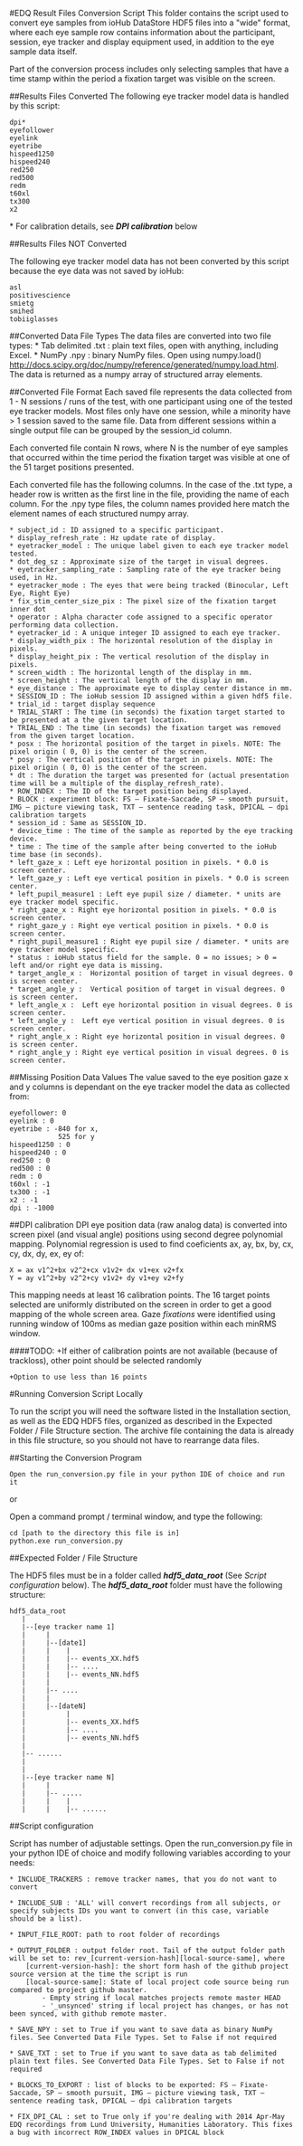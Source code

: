 #EDQ Result Files Conversion Script
This folder contains the script used to convert eye samples from ioHub DataStore HDF5 files into a "wide" format, where each eye sample row contains information about the participant, session, eye tracker and display equipment used, in addition to the eye sample data itself. 

Part of the conversion process includes only selecting samples that have a time stamp within the period a fixation target was visible on the screen.

##Results Files Converted
The following eye tracker model data is handled by this script:

    dpi*
    eyefollower 
    eyelink 
    eyetribe 
    hispeed1250 
    hispeed240
    red250 
    red500 
    redm 
    t60xl 
    tx300 
    x2

  \* For calibration details, see _**DPI calibration**_ below

##Results Files NOT Converted

The following eye tracker model data has not been converted by this script because the eye data was not saved by ioHub:

    asl
    positivescience
    smietg
    smihed
    tobiiglasses

##Converted Data File Types
The data files are converted into two file types:
    * Tab delimited .txt : plain text files, open with anything, including Excel.
    * NumPy .npy : binary NumPy files. Open using numpy.load() http://docs.scipy.org/doc/numpy/reference/generated/numpy.load.html. The data is returned as a numpy array of structured array elements.
      
##Converted File Format
Each saved file represents the data collected from 1 - N sessions / runs of the test, with one participant using one of the tested eye tracker models. Most files only have one session, while a minority have > 1 session saved to the same file. Data from different sessions within a single output file can be grouped by the session_id column.

Each converted file contain N rows, where N is the number of eye samples that occurred within the time period the fixation target was visible at one of the 51 target positions presented.

Each converted file has the following columns. In the case of the .txt type, a header row is written as the first line in the file, providing the name of each column. For the .npy type files, the column names provided here match the  element names of each structured numpy array.

	* subject_id : ID assigned to a specific participant. 
	* display_refresh_rate : Hz update rate of display.
	* eyetracker_model : The unique label given to each eye tracker model tested.
	* dot_deg_sz : Approximate size of the target in visual degrees.
	* eyetracker_sampling_rate : Sampling rate of the eye tracker being used, in Hz.
	* eyetracker_mode : The eyes that were being tracked (Binocular, Left Eye, Right Eye)
	* fix_stim_center_size_pix : The pixel size of the fixation target inner dot
	* operator : Alpha character code assigned to a specific operator performing data collection.
	* eyetracker_id : A unique integer ID assigned to each eye tracker.
	* display_width_pix : The horizontal resolution of the display in pixels.
	* display_height_pix : The vertical resolution of the display in pixels.
	* screen_width : The horizontal length of the display in mm.
	* screen_height : The vertical length of the display in mm.
	* eye_distance : The approximate eye to display center distance in mm.
	* SESSION_ID : The ioHub session ID assigned within a given hdf5 file.
	* trial_id : target display sequence 
	* TRIAL_START : The time (in seconds) the fixation target started to be presented at a the given target location.
	* TRIAL_END : The time (in seconds) the fixation target was removed from the given target location.
	* posx : The horizontal position of the target in pixels. NOTE: The pixel origin ( 0, 0) is the center of the screen.
	* posy : The vertical position of the target in pixels. NOTE: The pixel origin ( 0, 0) is the center of the screen.
	* dt : The duration the target was presented for (actual presentation time will be a multiple of the display_refresh_rate).
	* ROW_INDEX : The ID of the target position being displayed.
	* BLOCK : experiment block: FS – Fixate-Saccade, SP – smooth pursuit, IMG – picture viewing task, TXT – sentence reading task, DPICAL – dpi calibration targets
	* session_id : Same as SESSION_ID.
	* device_time : The time of the sample as reported by the eye tracking device.
	* time : The time of the sample after being converted to the ioHub time base (in seconds).
	* left_gaze_x : Left eye horizontal position in pixels. * 0.0 is screen center.
	* left_gaze_y : Left eye vertical position in pixels. * 0.0 is screen center.
	* left_pupil_measure1 : Left eye pupil size / diameter. * units are eye tracker model specific.
	* right_gaze_x : Right eye horizontal position in pixels. * 0.0 is screen center.
	* right_gaze_y : Right eye vertical position in pixels. * 0.0 is screen center.
	* right_pupil_measure1 : Right eye pupil size / diameter. * units are eye tracker model specific.
	* status : ioHub status field for the sample. 0 = no issues; > 0 = left and/or right eye data is missing.
	* target_angle_x :  Horizontal position of target in visual degrees. 0 is screen center.
	* target_angle_y :  Vertical position of target in visual degrees. 0 is screen center.
	* left_angle_x :  Left eye horizontal position in visual degrees. 0 is screen center.
	* left_angle_y :  Left eye vertical position in visual degrees. 0 is screen center.
	* right_angle_x : Right eye horizontal position in visual degrees. 0 is screen center.
	* right_angle_y : Right eye vertical position in visual degrees. 0 is screen center.

##Missing Position Data Values
The value saved to the eye position gaze x and y columns is dependant on the eye tracker model the data as collected from:

    eyefollower: 0
    eyelink : 0
    eyetribe : -840 for x, 
                525 for y
    hispeed1250 : 0 
    hispeed240 : 0
    red250 : 0
    red500 : 0
    redm : 0
    t60xl : -1
    tx300 : -1
    x2 : -1
    dpi : -1000

##DPI calibration
DPI eye position data (raw analog data) is converted into screen pixel (and visual angle) positions using second degree polynomial mapping. Polynomial regression is used to find coeficients ax, ay, bx, by, cx, cy, dx, dy, ex, ey of:

    X = ax v1^2+bx v2^2+cx v1v2+ dx v1+ex v2+fx
    Y = ay v1^2+by v2^2+cy v1v2+ dy v1+ey v2+fy
This mapping needs at least 16 calibration points. The 16 target points selected are uniformly distributed on the screen in order to get a good mapping of the whole screen area. Gaze _fixations_ were identified using running window of 100ms as median gaze position within each minRMS window.

####TODO: 
    +If either of calibration points are not available (because of trackloss), other point should be selected randomly

    +Option to use less than 16 points

#Running Conversion Script Locally


To run the script you will need the software listed in the Installation section, as well as the EDQ HDF5 files, organized as described in the Expected Folder / File Structure section. The archive file containing the data is already in this file structure, so you should not have to rearrange data files.  

##Starting the Conversion Program

    Open the run_conversion.py file in your python IDE of choice and run it

or

Open a command prompt / terminal window, and type the following:

    cd [path to the directory this file is in]
    python.exe run_conversion.py

##Expected Folder / File Structure 

The HDF5 files must be in a folder called **_hdf5_data_root_** (See *Script configuration* below). The **_hdf5_data_root_** folder must have the following structure:

    hdf5_data_root
       |
       |--[eye tracker name 1]
       |     |
       |     |--[date1]
       |     |    |
       |     |    |-- events_XX.hdf5
       |     |    |-- ....
       |     |    |-- events_NN.hdf5
       |     |
       |     |-- ....
       |     |
       |     |--[dateN]
       |          |
       |          |-- events_XX.hdf5
       |          |-- ....
       |          |-- events_NN.hdf5
       |
       |-- ......
       |
       |   
       |--[eye tracker name N]   
       |     |
       |     |-- .....
       |     |    |
       |     |    |-- ......

##Script configuration

Script has number of adjustable settings. Open the run_conversion.py file in your python IDE of choice and modify following variables according to your needs:

    * INCLUDE_TRACKERS : remove tracker names, that you do not want to convert
    
    * INCLUDE_SUB : 'ALL' will convert recordings from all subjects, or specify subjects IDs you want to convert (in this case, variable should be a list). 
    
    * INPUT_FILE_ROOT: path to root folder of recordings
    
    * OUTPUT_FOLDER : output folder root. Tail of the output folder path will be set to: rev_[current-version-hash][local-source-same], where
        [current-version-hash]: the short form hash of the github project source version at the time the script is run
        [local-source-same]: State of local project code source being run compared to project github master.
            - Empty string if local matches projects remote master HEAD
            - '_unsynced' string if local project has changes, or has not been synced, with github remote master.
            
    * SAVE_NPY : set to True if you want to save data as binary NumPy files. See Converted Data File Types. Set to False if not required
    
    * SAVE_TXT : set to True if you want to save data as tab delimited plain text files. See Converted Data File Types. Set to False if not required
    
    * BLOCKS_TO_EXPORT : list of blocks to be exported: FS – Fixate-Saccade, SP – smooth pursuit, IMG – picture viewing task, TXT – sentence reading task, DPICAL – dpi calibration targets
    
    * FIX_DPI_CAL : set to True only if you're dealing with 2014 Apr-May EDQ recordings from Lund University, Humanities Laboratory. This fixes a bug with incorrect ROW_INDEX values in DPICAL block